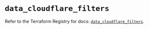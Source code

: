 # `data_cloudflare_filters`

Refer to the Terraform Registry for docs: [`data_cloudflare_filters`](https://registry.terraform.io/providers/cloudflare/cloudflare/5.8.2/docs/data-sources/filters).
